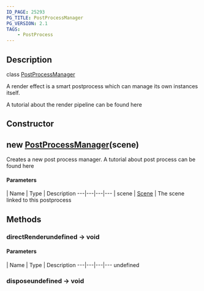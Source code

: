 ```yaml
---
ID_PAGE: 25293
PG_TITLE: PostProcessManager
PG_VERSION: 2.1
TAGS:
    - PostProcess
---
```

## Description

class [PostProcessManager](/classes/2.4/PostProcessManager)

A render effect is a smart postprocess which can manage its own instances itself.

A tutorial about the render pipeline can be found here

## Constructor

## new [PostProcessManager](/classes/2.4/PostProcessManager)(scene)

Creates a new post process manager.
A tutorial about post process can be found here

#### Parameters
 | Name | Type | Description
---|---|---|---
 | scene | [Scene](/classes/2.4/Scene) |    The scene linked to this postprocess

## Methods

### directRenderundefined &rarr; void



#### Parameters
 | Name | Type | Description
---|---|---|---
undefined
### disposeundefined &rarr; void


